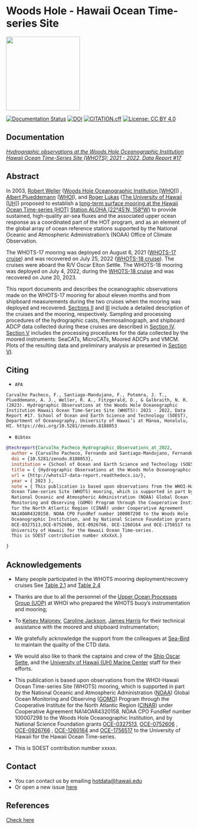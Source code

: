 # Woods Hole - Hawaii Ocean Time-series Site

[<img src="https://github.com/hot-dogs/whots17-data-report/blob/main/docs/source/_static/_images/new_logo_HOT.png" height="200" />](https://hahana.soest.hawaii.edu/hot/)

[![Documentation Status](https://readthedocs.org/projects/whots17-data-report/badge/?version=latest)](https://whots-annual-report.readthedocs.io/projects/whots17-data-report/en/latest/?badge=latest)
[![DOI](https://zenodo.org/badge/doi/10.5281/zenodo.8188053.svg)](https://doi.org/10.5281/zenodo.8188053)
[![CITATION.cff](https://github.com/fcarvalhopacheco/whots17-data-report/actions/workflows/cff-validator.yml/badge.svg)](https://github.com/fcarvalhopacheco/whots17-data-report/actions/workflows/cff-validator.yml)
[![License: CC BY 4.0](https://img.shields.io/badge/License-CC_BY_4.0-lightgrey.svg)](http://creativecommons.org/licenses/by/4.0/)

<!-- [![CITATION.cff](https://github.com/hot-dogs/whots17-data-report/actions/workflows/cff-validator.yml/badge.svg?branch=main)](https://github.com/hot-dogs/whots17-data-report/actions/workflows/cff-validator.yml) -->

## Documentation

[_Hydrographic observations at the Woods Hole Oceanographic Institution Hawaii Ocean Time-Series Site (WHOTS): 2021 - 2022, Data Report #17_](http://whots17-data-report.readthedocs.io/)

## Abstract

In 2003, [Robert Weller](https://www.whoi.edu/profile/rweller/) ([Woods Hole
Oceanographic Institution [WHOI]](https://www.whoi.edu))
, [Albert Plueddemann](https://www.whoi.edu/profile/aplueddemann/)
([WHOI](https://www.whoi.edu)), and
[Roger Lukas](http://www.soest.hawaii.edu/oceanography/faculty/rlukas/)
([The University of Hawaii [UH]](https://manoa.hawaii.edu)) proposed to establish
a [long-term surface mooring at the Hawaii Ocean Time-series (HOT)](http://www.soest.hawaii.edu/whots/)
[Station ALOHA (22°45’N, 158°W)](https://hahana.soest.hawaii.edu/stationaloha/)
to provide sustained, high-quality air-sea fluxes and the associated upper
ocean response as a coordinated part of the HOT program, and as an element of
the global array of ocean reference stations supported by the National Oceanic
and Atmospheric Administration’s (NOAA) Office of Climate Observation.

The WHOTS-17 mooring was deployed on August 6, 2021 ([WHOTS-17
cruise](http://www.soest.hawaii.edu/whots/wh17_dep.html)) and was recovered on
July 25, 2022 ([WHOTS-18
cruise](http://www.soest.hawaii.edu/whots/wh18_dep.html)). The cruises were
aboard the R/V Oscar Elton Settle. The WHOTS-18 mooring was deployed on July 4,
2022, during the [WHOTS-18
cruise](http://www.soest.hawaii.edu/whots/wh18_dep.html) and was recovered on
June 20, 2023.

This report documents and describes the oceanographic observations made on the
WHOTS-17 mooring for about eleven months and from shipboard measurements
during the two cruises when the mooring was deployed and recovered.
[Sections II](https://whots-annual-report.readthedocs.io/projects/whots17-data-report/en/latest/2_section.html)
and [III](https://whots-annual-report.readthedocs.io/projects/whots17-data-report/en/latest/3_section.html)
include a detailed description of the cruises and the mooring, respectively.
Sampling and processing procedures of the hydrographic casts, thermosalinograph,
and shipboard ADCP data collected during these cruises are described in
[Section IV](https://whots-annual-report.readthedocs.io/projects/whots17-data-report/en/latest/4_section.html).
[Section V](https://whots-annual-report.readthedocs.io/projects/whots17-data-report/en/latest/5_section.html)
includes the processing procedures for the data collected by the moored
instruments: SeaCATs, MicroCATs, Moored ADCPs and VMCM. Plots of the resulting
data and preliminary analysis ar presented in [Section VI](https://whots-annual-report.readthedocs.io/projects/whots17-data-report/en/latest/6_section.html).

## Citing

- `APA`

```
Carvalho Pacheco, F., Santiago-Mandujano, F., Potemra, J. T., Plueddemann, A. J., Weller, R. A., Fitzgerald, D., & Galbraith, N. R. (2023). Hydrographic Observations at the Woods Hole Oceanographic Institution Hawaii Ocean Time-Series Site (WHOTS): 2021 - 2022, Data Report #17. School of Ocean and Earth Science and Technology (SOEST), Department of Oceanography, University of Hawai‘i at Mānoa, Honolulu, HI. https://doi.org/10.5281/zenodo.8188053
```

- `Bibtex`

```bibtex
@techreport{Carvalho_Pacheco_Hydrographic_Observations_at_2022,
  author = {Carvalho Pacheco, Fernando and Santiago-Mandujano, Fernando and Potemra, James T. and Plueddemann, Albert J. and Weller, Robert A. and Fitzgerald, Daniel and Galbraith, Nancy R.},
  doi = {10.5281/zenodo.8188053},
  institution = {School of Ocean and Earth Science and Technology (SOEST), Department of Oceanography, University of Hawai‘i at Mānoa, Honolulu, HI},
  title = { {Hydrographic Observations at the Woods Hole Oceanographic Institution Hawaii Ocean Time-Series Site (WHOTS): 2021 - 2022, Data Report #17} },
  url = {http://whots17-data-report.readthedocs.io/},
  year = { 2023 },
  note = { This publication is based upon observations from the WHOI-Hawaii
  Ocean Time-series Site (WHOTS) mooring, which is supported in part by the
  National Oceanic and Atmospheric Administration (NOAA) Global Ocean
  Monitoring and Observing (GOMO) Program through the Cooperative Institute
  for the North Atlantic Region (CINAR) under Cooperative Agreement
  NA14OAR4320158. NOAA CPO FundRef number 100007298 to the Woods Hole
  Oceanographic Institution, and by National Science Foundation grants
  OCE-0327513,OCE-0752606, OCE-0926766, OCE-1260164 and OCE-1756517 to the
  University of Hawaii for the Hawaii Ocean Time-series.
  This is SOEST contribution number xXxXxX.}

}
```

## Acknowledgements

- Many people participated in the WHOTS mooring deployment/recovery cruises
  See [Table 2.1](https://whots-annual-report.readthedocs.io/projects/whots17-data-report/en/latest/2_section.html#table-1)
  and [Table 2.4](https://whots-annual-report.readthedocs.io/projects/whots17-data-report/en/latest/2_section.html#table-4)

- Thanks are due to all the personnel of the
  [Upper Ocean Processes Group (UOP)](http://uop.whoi.edu) at WHOI who prepared
  the WHOTS buoy’s instrumentation and mooring;

- To [Kelsey Maloney](https://www.linkedin.com/in/kelsey-maloney-4a18291a4),
  [Caroline Jackson](https://www.soest.hawaii.edu/oceanography/profile/Jackson-Caroline/),
  [James Harris](https://www.linkedin.com/in/james-harris-661170174/)
  for their technical assistance with the moored and shipboard instrumentation;

- We gratefully acknowledge the support from the colleagues at
  [Sea-Bird](https://www.seabird.com) to maintain the quality of the CTD data.

- We would also like to thank the captains and crew of the
  [Ship Oscar Sette](https://www.omao.noaa.gov/learn/marine-operations/ships/oscar-elton-sette/about),
  and the [University of Hawaii (UH) Marine Center](https://www.soest.hawaii.edu/UMC/cms/)
  staff for their efforts.

- This publication is based upon observations from the WHOI-Hawaii Ocean
  Time-series Site (WHOTS) mooring, which is supported in part by the National
  Oceanic and Atmospheric Administration ([NOAA](https://www.noaa.gov/)) Global
  Ocean Monitoring and Observing ([GOMO](https://globalocean.noaa.gov/)) Program
  through the Cooperative Institute for the North Atlantic
  Region ([CINAR](https://website.whoi.edu/cinar/)) under Cooperative Agreement
  NA14OAR4320158. NOAA CPO FundRef number 100007298 to the Woods Hole
  Oceanographic Institution, and by National Science Foundation grants
  [OCE-0327513](https://www.nsf.gov/awardsearch/showAward?AWD_ID=0327513),
  [OCE-0752606](https://www.nsf.gov/awardsearch/showAward?AWD_ID=0752606&HistoricalAwards=false)
  ,
  [OCE-0926766](https://www.nsf.gov/awardsearch/showAward?AWD_ID=0926766&HistoricalAwards=false)
  ,
  [OCE-1260164](https://www.nsf.gov/awardsearch/showAward?AWD_ID=1260164&HistoricalAwards=false)
  and
  [OCE-1756517](https://www.nsf.gov/awardsearch/showAward?AWD_ID=1756517&HistoricalAwards=false)
  to the University of Hawaii for the Hawaii Ocean Time-series.

- This is SOEST contribution number xxxxx.

## Contact

- You can contact us by emailing <hotdata@hawaii.edu>
- Or open a new issue [here](https://github.com/hot-dogs/whots17-data-report/issues)

## References

[Check here](https://whots-annual-report.readthedocs.io/projects/whots17-data-report/en/latest/references.html)
